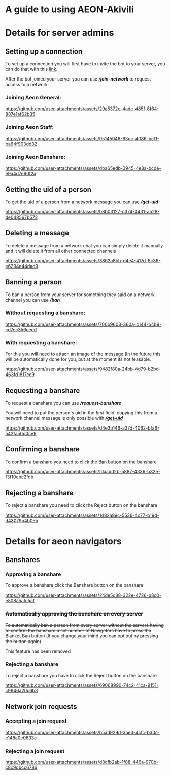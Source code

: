 # A guide to using AEON-Akivili

# Details for server admins

## Setting up a connection

To set up a connection you will first have to invite the bot to your server, you can do that with this [link](https://discord.com/oauth2/authorize?client_id=1258889131900276796&permissions=8&integration_type=0&scope=bot). 

After the bot joined your server you can use **_/join-network_** to request access to a network.

### Joining Aeon General: 

https://github.com/user-attachments/assets/29a5372c-4adc-485f-8f64-887e1af62b35


### Joining Aeon Staff:

https://github.com/user-attachments/assets/95145046-63dc-4086-bc11-ba64f903dd32


### Joining Aeon Banshare:

https://github.com/user-attachments/assets/dba65edb-3945-4e8a-bcde-e9a4d7e60f2a


## Getting the uid of a person

To get the uid of a person from a network message you can use **_/get-uid_**

https://github.com/user-attachments/assets/b8b03127-c374-4431-ab28-de048567b572


## Deleting a message

To delete a message from a network chat you can simply delete it manually and it will delete it from all other connected channels

https://github.com/user-attachments/assets/3862a8bb-d4e4-417d-8c36-e6294e44dad9


## Banning a person

To ban a person from your server for something they said on a network channel you can use **_/ban_**

### Without requesting a banshare:

https://github.com/user-attachments/assets/700b9603-360a-4144-b4b9-cd7ec356ceed


### With requesting a banshare: 

For this you will need to attach an image of the message (In the future this will be automatically done for you, but at the moment its not feasable.

https://github.com/user-attachments/assets/9482f80a-24bb-4d79-b2bd-463fd1817cc9


## Requesting a banshare

To request a banshare you can use **_/request-banshare_**

You will need to put the person's uid in the first field, copying this from a network channel message is only possible with [**_/get-uid_**](https://github.com/TheDiscordBirb/AEON-Akivili/new/main?filename=README.md#getting-the-uid-of-a-person)

https://github.com/user-attachments/assets/d4e3b146-a37d-4062-bfa6-a42fa50d0ce9


## Confirming a banshare

To confirm a banshare you need to click the Ban button on the banshare

https://github.com/user-attachments/assets/fdaadd2b-5887-4336-b32e-f3f10ebc2fdb


## Rejecting a banshare

To reject a banshare you need to click the Reject button on the banshare

https://github.com/user-attachments/assets/1482a8ec-5536-4c77-b19d-d43079b4b05b


# Details for aeon navigators

## Banshares

### Approving a banshare

To approve a banshare click the Banshare button on the banshare

https://github.com/user-attachments/assets/24de5c38-322e-4726-b8c0-e508a5afc5af


### ~~Automatically approving the banshare on every server~~

~~To automatically ban a person from every server without the servers having to confirm the banshare a set number of Navigators have to press the Blanket Ban button (If you change your mind you can opt out by pressing the button again)~~

This feature has been removed

### Rejecting a banshare

To reject a banshare you have to click the Reject button on the banshare

https://github.com/user-attachments/assets/69068990-74c2-41ca-9151-c9946a20c6b3


## Network join requests

### Accepting a join request

https://github.com/user-attachments/assets/b5ad929d-3ae3-4cfc-b30c-e148a0e0633c


### Rejecting a join request

https://github.com/user-attachments/assets/d8cfb2ab-1f88-446a-970b-c8c9dbcc6786

